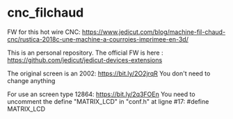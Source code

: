 # cnc_filchaud

FW for this hot wire CNC:
https://www.jedicut.com/blog/machine-fil-chaud-cnc/rustica-2018c-une-machine-a-courroies-imprimee-en-3d/

This is an personal repository. The official FW is here :
https://github.com/jedicut/jedicut-devices-extensions

The original screen is an 2002: 
https://bit.ly/2O2jrqR
You don't need to change anything

For use an screen type 12864:
https://bit.ly/2q3FOEn
You need to uncomment the define "MATRIX_LCD" in "conf.h" at ligne #17:
#define MATRIX_LCD
